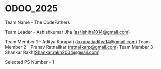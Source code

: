 # ODOO_2025

Team Name - The CodeFathers

Team Leader - Ashishkumar Jha (ashishjha1014@gmail.com)

Team Member 1 - Aditya Kurapati (kurapatiaditya14@gmail.com)
Team Member 2 - Pranav Ratnalikar (ratnalikarp@gmail.com)
Team Member 3 - Shankar Rakh(Shankar.rakh2004@gmail.com)

Selected PS Number - 1
